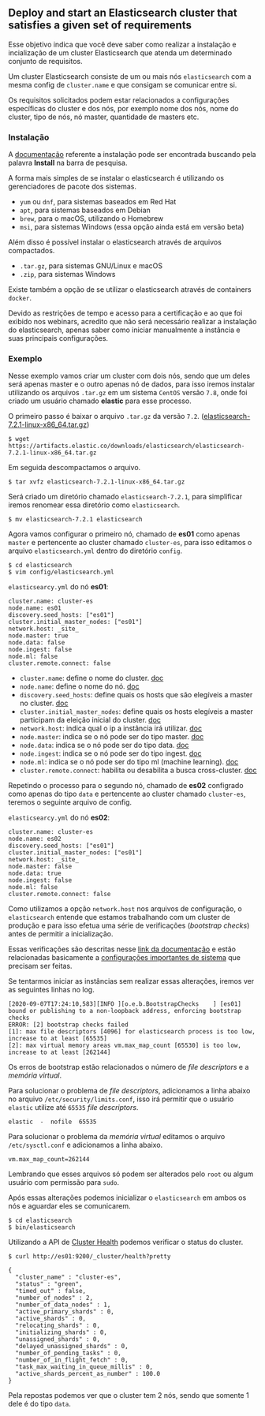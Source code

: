 ## Deploy and start an Elasticsearch cluster that satisfies a given set of requirements

Esse objetivo indica que você deve saber como realizar a instalação e incialização de um cluster Elasticsearch que atenda um determinado conjunto de requisitos.

Um cluster Elasticsearch consiste de um ou mais nós `elasticsearch` com a mesma config de `cluster.name` e que consigam se comunicar entre si.

Os requisitos solicitados podem estar relacionados a configurações específicas do cluster e dos nós, por exemplo nome dos nós, nome do cluster, tipo de nós, nó master, quantidade de masters etc.

### Instalação

A [documentação][doc-install] referente a instalação pode ser encontrada buscando pela palavra **Install** na barra de pesquisa.

A forma mais simples de se instalar o elasticsearch é utilizando os gerenciadores de pacote dos sistemas.

- `yum` ou `dnf`, para sistemas baseados em Red Hat
- `apt`, para sistemas baseados em Debian
- `brew`, para o macOS, utilizando o Homebrew
- `msi`, para sistemas Windows (essa opção ainda está em versão beta)

Além disso é possível instalar o elasticsearch através de arquivos compactados.

- `.tar.gz`, para sistemas GNU/Linux e macOS
- `.zip`, para sistemas Windows

Existe também a opção de se utilizar o elasticsearch através de containers `docker`.

Devido as restrições de tempo e acesso para a certificação e ao que foi exibido nos webinars, acredito que não será necessário realizar a instalação do elasticsearch, apenas saber como iniciar manualmente a instância e suas principais configurações.

### Exemplo

Nesse exemplo vamos criar um cluster com dois nós, sendo que um deles será apenas master e o outro apenas nó de dados, para isso iremos instalar utilizando os arquivos `.tar.gz` em um sistema `CentOS` versão `7.8`, onde foi criado um usuário chamado **elastic** para esse processo.

O primeiro passo é baixar o arquivo `.tar.gz` da versão `7.2`. ([elasticsearch-7.2.1-linux-x86_64.tar.gz](https://artifacts.elastic.co/downloads/elasticsearch/elasticsearch-7.2.1-linux-x86_64.tar.gz))

```
$ wget https://artifacts.elastic.co/downloads/elasticsearch/elasticsearch-7.2.1-linux-x86_64.tar.gz
```

Em seguida descompactamos o arquivo.

```
$ tar xvfz elasticsearch-7.2.1-linux-x86_64.tar.gz
```

Será criado um diretório chamado `elasticsearch-7.2.1`, para simplificar iremos renomear essa diretório como `elasticsearch`.

```
$ mv elasticsearch-7.2.1 elasticsearch
```

Agora vamos configurar o primeiro nó, chamado de **es01** como apenas `master` e pertencente ao cluster chamado `cluster-es`, para isso editamos o arquivo `elasticsearch.yml` dentro do diretório `config`.

```
$ cd elasticsearch
$ vim config/elasticsearch.yml
```

`elasticsearcy.yml` do nó **es01**:
```
cluster.name: cluster-es
node.name: es01
discovery.seed_hosts: ["es01"]
cluster.initial_master_nodes: ["es01"]
network.host: _site_
node.master: true
node.data: false
node.ingest: false
node.ml: false
cluster.remote.connect: false
```
- `cluster.name`: define o nome do cluster. [doc](https://www.elastic.co/guide/en/elasticsearch/reference/7.2/cluster.name.html)
- `node.name`: define o nome do nó. [doc](https://www.elastic.co/guide/en/elasticsearch/reference/7.2/node.name.html)
- `discovery.seed_hosts`: define quais os hosts que são elegíveis a master no cluster. [doc](https://www.elastic.co/guide/en/elasticsearch/reference/7.2/discovery-settings.html)
- `cluster.initial_master_nodes`: define quais os hosts elegíveis a master participam da eleição inicial do cluster. [doc](https://www.elastic.co/guide/en/elasticsearch/reference/7.2/discovery-settings.html)
- `network.host`: indica qual o ip a instância irá utilizar. [doc](www.elastic.co/guide/en/elasticsearch/reference/7.2/modules-network.html)
- `node.master`: indica se o nó pode ser do tipo master. [doc](https://www.elastic.co/guide/en/elasticsearch/reference/7.2/modules-node.html)
- `node.data`: indica se o nó pode ser do tipo data. [doc](https://www.elastic.co/guide/en/elasticsearch/reference/7.2/modules-node.html)
- `node.ingest`: indica se o nó pode ser do tipo ingest. [doc](https://www.elastic.co/guide/en/elasticsearch/reference/7.2/modules-node.html)
- `node.ml`: indica se o nó pode ser do tipo ml (machine learning). [doc](https://www.elastic.co/guide/en/elasticsearch/reference/7.2/modules-node.html)
- `cluster.remote.connect`: habilita ou desabilita a busca cross-cluster. [doc](https://www.elastic.co/guide/en/elasticsearch/reference/7.2/modules-node.html)

Repetindo o processo para o segundo nó, chamado de **es02** configrado como apenas do tipo `data` e pertencente ao cluster chamado `cluster-es`, teremos o seguinte arquivo de config.

`elasticsearcy.yml` do nó **es02**:
```
cluster.name: cluster-es
node.name: es02
discovery.seed_hosts: ["es01"]
cluster.initial_master_nodes: ["es01"]
network.host: _site_
node.master: false
node.data: true
node.ingest: false
node.ml: false
cluster.remote.connect: false
```
Como utilizamos a opção `network.host` nos arquivos de configuração, o `elasticsearch` entende que estamos trabalhando com um cluster de produção e para isso efetua uma série de verificações (*bootstrap checks*) antes de permitir a inicialização.

Essas verificações são descritas nesse [link da documentação][bootstrap] e estão relacionadas basicamente a [configurações importantes de sistema][system-config] que precisam ser feitas.

Se tentarmos iniciar as instâncias sem realizar essas alterações, iremos ver as seguintes linhas no log.

```
[2020-09-07T17:24:10,583][INFO ][o.e.b.BootstrapChecks    ] [es01] bound or publishing to a non-loopback address, enforcing bootstrap checks
ERROR: [2] bootstrap checks failed
[1]: max file descriptors [4096] for elasticsearch process is too low, increase to at least [65535]
[2]: max virtual memory areas vm.max_map_count [65530] is too low, increase to at least [262144]
```

Os erros de bootstrap estão relacionados o número de *file descriptors* e a *memória virtual*.

Para solucionar o problema de *file descriptors*, adicionamos a linha abaixo no arquivo `/etc/security/limits.conf`, isso irá permitir que o usuário `elastic` utilize até `65535` *file descriptors*.

```
elastic  -  nofile  65535
```

Para solucionar o problema da *memória virtual* editamos o arquivo `/etc/sysctl.conf` e adicionamos a linha abaixo.

```
vm.max_map_count=262144
```

Lembrando que esses arquivos só podem ser alterados pelo `root` ou algum usuário com permissão para `sudo`.

Após essas alterações podemos inicializar o `elasticsearch` em ambos os nós e aguardar eles se comunicarem.

```
$ cd elasticsearch
$ bin/elasticsearch
```
Utilizando a API de [Cluster Health][cluster-health] podemos verificar o status do cluster.

```
$ curl http://es01:9200/_cluster/health?pretty
```

```
{
  "cluster_name" : "cluster-es",
  "status" : "green",
  "timed_out" : false,
  "number_of_nodes" : 2,
  "number_of_data_nodes" : 1,
  "active_primary_shards" : 0,
  "active_shards" : 0,
  "relocating_shards" : 0,
  "initializing_shards" : 0,
  "unassigned_shards" : 0,
  "delayed_unassigned_shards" : 0,
  "number_of_pending_tasks" : 0,
  "number_of_in_flight_fetch" : 0,
  "task_max_waiting_in_queue_millis" : 0,
  "active_shards_percent_as_number" : 100.0
}
```
Pela repostas podemos ver que o cluster tem 2 nós, sendo que somente 1 dele é do tipo `data`.

[doc-install]: https://www.elastic.co/guide/en/elasticsearch/reference/7.2/install-elasticsearch.html
[doc-nodes]: https://www.elastic.co/guide/en/elasticsearch/reference/7.2/modules-node.html
[bootstrap]: https://www.elastic.co/guide/en/elasticsearch/reference/7.2/bootstrap-checks.html
[system-config]: https://www.elastic.co/guide/en/elasticsearch/reference/7.2/system-config.html
[cluster-health]: https://www.elastic.co/guide/en/elasticsearch/reference/7.2/cluster-health.html